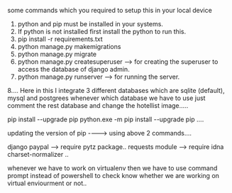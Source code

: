 some commands which you required to setup this in your local device

1.  python and pip must be installed in your systems.
2.  If python is not installed first install the python to run this.
3.  pip install -r requirements.txt
4.  python manage.py makemigrations
5.  python manage.py migrate
6.  python manage.py createsuperuser --> for creating the superuser to access the database of django admin.
7.  python manage.py runserver --> for running the server.


8.... Here in this I integrate 3 different databases which are sqlite (default), mysql and postgrees whenever which database we have to use just comment the rest database and change the hotellist image.....




pip install --upgrade pip
python.exe -m pip install --upgrade pip ....

updating the version of pip ----> using above 2 commands....



django paypal --> require pytz package..
requests module --> require idna charset-normalizer ..


whenever we have to work on virtualenv then we have to use command prompt instead of powershell to check know whether we are working on virtual enviourment or not..